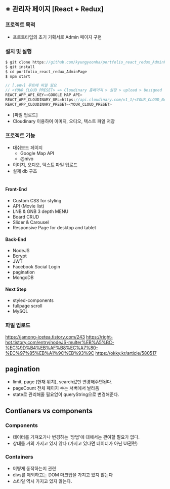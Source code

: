 ## ※ 관리자 페이지 [React + Redux]

### 프로졕트 목적

-   프로토타입의 초기 기획서로 Admin 페이지 구현

### 설치 및 실행

```js
$ git clone https://github.com/kyungyoonha/portfolio_react_redux_AdminPage.git
$ git install
$ cd portfolio_react_redux_AdminPage
$ npm start

// [.env] 루트에 파일 필요
// <YOUR_CLOUD_PRESET> => Cloudinary 홈페이지 > 설정 > upload > Unsigned -> enabled
REACT_APP_API_KEY=<GOOGLE MAP API>
REACT_APP_CLOUDINARY_URL=https://api.cloudinary.com/v1_1/<YOUR_CLOUD_NAME>
REACT_APP_CLOUDINARY_PRESET=<YOUR_CLOUD_PRESET>

```

-   [파일 업로드]
-   Cloudinary 이용하여 이미지, 오디오, 텍스트 파일 저장

### 프로젝트 기능

-   대쉬보드 페이지
    -   Google Map API
    -   @nivo
-   이미지, 오디오, 텍스트 파일 업로드
-   실제 db 구조

#

#### Front-End

-   Custom CSS for styling
-   API (Movie list)
-   LNB & GNB 3 depth MENU
-   Board CRUD
-   Slider & Carousel
-   Responsive Page for desktop and tablet

#### Back-End

-   NodeJS
-   Bcrypt
-   JWT
-   Facebook Social Login
-   pagination
-   MongoDB

#### Next Step

-   styled-components
-   fullpage scroll
-   MySQL

### 파일 업로드

https://jamong-icetea.tistory.com/243
https://right-hot.tistory.com/entry/nodeJS-multer%EB%A5%BC-%EC%9D%B4%EB%AF%B8%EC%A7%80-%EC%97%85%EB%A1%9C%EB%93%9C
https://okky.kr/article/580517

## pagination

-   limit, page (현재 위치), search값만 변경해주면된다.
-   pageCount 전체 페이지 수는 서버에서 날라옴
-   state로 관리해줄 필요없이 queryString으로 변경해준다.

## Contianers vs components

### Components

-   데이터를 가져오가나 변경하는 '방법'에 대해서는 관여할 필요가 없다.
-   상태를 거의 가지고 있지 않다 (가지고 있다면 데이터가 아닌 UI관련)

### Containers

-   어떻게 동작하는지 관련
-   divs를 제외하고는 DOM 마크업을 가지고 있지 않는다
-   스타일 역시 가지고 있지 않는다.
